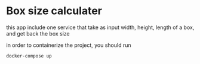 # Box size calculater
this app include one service that take as input width, height, length of a box, and get back the box size

in order to containerize the project, you should run 

```
docker-compose up
```
